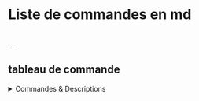 # **Liste de commandes en md**
<br />
...

## tableau de commande

<details>

<summary>Commandes & Descriptions</summary>


<br />
faire un effet déroulant : 
<br /><br />
Les balises HTML < details > et < summary > sont utilisées pour créer des éléments déroulants dans une page web. Voici un résumé de leur utilisation :
<br /><br />
< details > : Cette balise HTML englobe le contenu que vous souhaitez rendre déroulant ou caché. Lorsque la page est chargée, le contenu à l'intérieur de < details > est généralement masqué par défaut et n'est pas visible.
<br /><br />
< summary > : Cette balise HTML est utilisée comme le titre ou le résumé de l'élément déroulant. Le texte à l'intérieur de < summary > est généralement affiché comme un lien ou un texte cliquable, qui permet d'ouvrir ou de fermer l'élément déroulant.

</details>